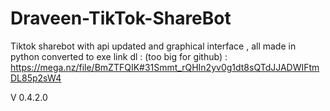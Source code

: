 # Draveen-TikTok-ShareBot
Tiktok sharebot with api updated and graphical interface , all made in python converted to exe
link dl : (too big for github) : https://mega.nz/file/BmZTFQIK#31Smmt_rQHIn2yv0g1dt8sQTdJJADWIFtmDL85p2sW4

V 0.4.2.0
